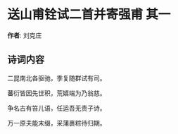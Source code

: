 # 送山甫铨试二首并寄强甫  其一

**作者**: 刘克庄

## 诗词内容

二昆南北各驱驰，季复随群试有司。

蕃衍皆因先世积，荒嬉端为乃翁慈。

争名古有笞儿语，任运吾无责子诗。

万一原夫能末缀，采蒲裹粽待归期。

